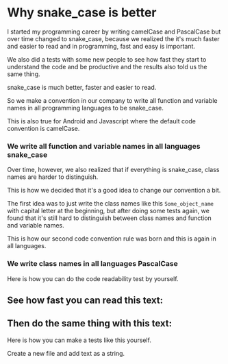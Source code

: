# Why snake_case is better

I started my programming career by writing camelCase and PascalCase but over time changed to snake_case, 
because we realized the it's much faster and easier to read and in programming, fast and easy is important.

We also did a tests with some new people to see how fast they start to understand the code 
and be productive and the results also told us the same thing.

snake_case is much better, faster and easier to read.

So we make a convention in our company to write all function and variable names in all programming languages to be snake_case.

This is also true for Android and Javascript where the default code convention is camelCase.

### We write all function and variable names in all languages snake_case

Over time, however, we also realized that if everything is snake_case, class names are harder to distinguish.

This is how we decided that it's a good idea to change our convention a bit.

The first idea was to just write the class names like this `Some_object_name` with capital letter at the beginning, 
but after doing some tests again, we found that it's still hard to distinguish between class names and function and variable names.

This is how our second code convention rule was born and this is again in all languages.

### We write class names in all languages PascalCase

Here is how you can do the code readability test by yourself.

See how fast you can read this text:
-----

Then do the same thing with this text:
-----

Here is how you can make a tests like this yourself.

Create a new file and add text as a string.




